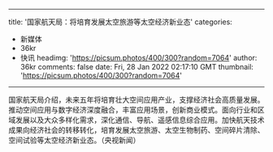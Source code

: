 
---
title: '国家航天局：将培育发展太空旅游等太空经济新业态'
categories: 
 - 新媒体
 - 36kr
 - 快讯
headimg: 'https://picsum.photos/400/300?random=7064'
author: 36kr
comments: false
date: Fri, 28 Jan 2022 02:17:10 GMT
thumbnail: 'https://picsum.photos/400/300?random=7064'
---

<div>   
国家航天局介绍，未来五年将培育壮大空间应用产业，支撑经济社会高质量发展。推动空间应用与数字经济深度融合，丰富应用场景，创新商业模式。面向行业和区域发展以及大众多样化需求，深化通信、导航、遥感信息综合应用。加快航天技术成果向经济社会的转移转化，培育发展太空旅游、太空生物制药、空间碎片清除、空间试验等太空经济新业态。（央视新闻）  
</div>
            